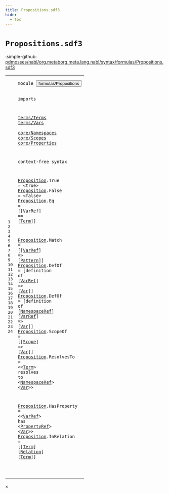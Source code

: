 ```yaml
---
title: Propositions.sdf3
hide:
  - toc
---
```


# `Propositions.sdf3`

:simple-github: [pdmosses/nabl/org.metaborg.meta.lang.nabl/syntax/formulas/Propositions.sdf3]

[pdmosses/nabl/org.metaborg.meta.lang.nabl/syntax/formulas/Propositions.sdf3]: https://github.com/pdmosses/nabl/blob/master/org.metaborg.meta.lang.nabl/syntax/formulas/Propositions.sdf3 "The source file on GitHub"

<div class="sdf3"><table class="highlighttable"><tbody><tr><td class="linenos"><div class="linenodiv"><pre><span></span>1
2
3
4
5
6
7
8
9
10
11
12
13
14
15
16
17
18
19
20
21
22
23
24
</pre></div></td>
<td class="code"><pre><code><span class="keyword">module</span> <button class="modal-open" id="formulas/Propositions_1_8" title="a definition with multiple references" data-urls="../Formulas.sdf3/#formulas/Propositions line 6_3; ../../NameBindingLanguage.sdf3/#formulas/Propositions line 10_3">formulas/Propositions</button>

<span class="keyword">imports</span> 

  <a href="../../terms/Terms.sdf3/#terms/Terms_1_8" id="terms/Terms_5_3" title="a reference to a single-file definition">terms/Terms</a> 
  <a href="../../terms/Vars.sdf3/#terms/Vars_1_8" id="terms/Vars_6_3" title="a reference to a single-file definition">terms/Vars</a>  
  <a href="../../core/Namespaces.sdf3/#core/Namespaces_1_8" id="core/Namespaces_7_3" title="a reference to a single-file definition">core/Namespaces</a> 
  <a href="../../core/Scopes.sdf3/#core/Scopes_1_8" id="core/Scopes_8_3" title="a reference to a single-file definition">core/Scopes</a> 
  <a href="../../core/Properties.sdf3/#core/Properties_1_8" id="core/Properties_9_3" title="a reference to a single-file definition">core/Properties</a>

<span class="keyword">context-free syntax</span>

  <a href="../Formulas.sdf3/#Proposition_10_15" id="Proposition_13_3" title="a definition with a single reference">Proposition</a>.<span class="cons_Constructor"><span id="True_13_15" title="a definition with no references">True</span></span> = &lt;<span class="cons_String">true</span>&gt; 
  <a href="../Formulas.sdf3/#Proposition_10_15" id="Proposition_14_3" title="a definition with a single reference">Proposition</a>.<span class="cons_Constructor"><span id="False_14_15" title="a definition with no references">False</span></span> = &lt;<span class="cons_String">false</span>&gt; 
  <a href="../Formulas.sdf3/#Proposition_10_15" id="Proposition_15_3" title="a definition with a single reference">Proposition</a>.<span class="cons_Constructor"><span id="Eq_15_15" title="a definition with no references">Eq</span></span> = [[<a href="../../terms/Vars.sdf3/#VarRef_10_11" id="VarRef_15_22" title="a reference to a single-file definition">VarRef</a>] <span class="cons_String">==</span> [<a href="../../terms/Terms.sdf3/#Term_29_3" id="Term_15_34" title="a reference to a single-file definition">Term</a>]] 
  
  <a href="../Formulas.sdf3/#Proposition_10_15" id="Proposition_17_3" title="a definition with a single reference">Proposition</a>.<span class="cons_Constructor"><span id="Match_17_15" title="a definition with no references">Match</span></span> = [[<a href="../../terms/Vars.sdf3/#VarRef_10_11" id="VarRef_17_25" title="a reference to a single-file definition">VarRef</a>] <span class="cons_String">=&gt;</span> [<a href="../../terms/Terms.sdf3/#Pattern_11_3" id="Pattern_17_37" title="a reference to a single-file definition">Pattern</a>]] 
  <a href="../Formulas.sdf3/#Proposition_10_15" id="Proposition_18_3" title="a definition with a single reference">Proposition</a>.<span class="cons_Constructor"><span id="DefOf_18_15" title="a definition with no references">DefOf</span></span> = [<span class="cons_String">definition</span> <span class="cons_String">of</span> [<a href="../../terms/Vars.sdf3/#VarRef_10_11" id="VarRef_18_39" title="a reference to a single-file definition">VarRef</a>] <span class="cons_String">=&gt;</span> [<a href="../../terms/Vars.sdf3/#Var_10_7" id="Var_18_51" title="a reference to a single-file definition">Var</a>]] 
  <a href="../Formulas.sdf3/#Proposition_10_15" id="Proposition_19_3" title="a definition with a single reference">Proposition</a>.<span class="cons_Constructor"><span id="DefOf_19_15" title="a definition with no references">DefOf</span></span> = [<span class="cons_String">definition</span> <span class="cons_String">of</span> [<a href="../../core/Namespaces.sdf3/#NamespaceRef_24_3" id="NamespaceRef_19_39" title="a reference to a single-file definition">NamespaceRef</a>] [<a href="../../terms/Vars.sdf3/#VarRef_10_11" id="VarRef_19_54" title="a reference to a single-file definition">VarRef</a>] <span class="cons_String">=&gt;</span> [<a href="../../terms/Vars.sdf3/#Var_10_7" id="Var_19_66" title="a reference to a single-file definition">Var</a>]] 
  <a href="../Formulas.sdf3/#Proposition_10_15" id="Proposition_20_3" title="a definition with a single reference">Proposition</a>.<span class="cons_Constructor"><span id="ScopeOf_20_15" title="a definition with no references">ScopeOf</span></span> = [[<a href="../../core/Scopes.sdf3/#Scope_20_3" id="Scope_20_27" title="a reference to a single-file definition">Scope</a>] <span class="cons_String">=&gt;</span> [<a href="../../terms/Vars.sdf3/#Var_10_7" id="Var_20_38" title="a reference to a single-file definition">Var</a>]] 
  <a href="../Formulas.sdf3/#Proposition_10_15" id="Proposition_21_3" title="a definition with a single reference">Proposition</a>.<span class="cons_Constructor"><span id="ResolvesTo_21_15" title="a definition with no references">ResolvesTo</span></span> = &lt;&lt;<a href="../../terms/Terms.sdf3/#Term_29_3" id="Term_21_30" title="a reference to a single-file definition">Term</a>&gt; <span class="cons_String">resolves</span> <span class="cons_String">to</span> &lt;<a href="../../core/Namespaces.sdf3/#NamespaceRef_24_3" id="NamespaceRef_21_49" title="a reference to a single-file definition">NamespaceRef</a>&gt; &lt;<a href="../../terms/Vars.sdf3/#Var_10_7" id="Var_21_64" title="a reference to a single-file definition">Var</a>&gt;&gt; 
  
  <a href="../Formulas.sdf3/#Proposition_10_15" id="Proposition_23_3" title="a definition with a single reference">Proposition</a>.<span class="cons_Constructor"><span id="HasProperty_23_15" title="a definition with no references">HasProperty</span></span> = &lt;&lt;<a href="../../terms/Vars.sdf3/#VarRef_10_11" id="VarRef_23_31" title="a reference to a single-file definition">VarRef</a>&gt; <span class="cons_String">has</span> &lt;<a href="../../core/Properties.sdf3/#PropertyRef_32_3" id="PropertyRef_23_44" title="a reference to a single-file definition">PropertyRef</a>&gt; &lt;<a href="../../terms/Vars.sdf3/#Var_10_7" id="Var_23_58" title="a reference to a single-file definition">Var</a>&gt;&gt; 
  <a href="../Formulas.sdf3/#Proposition_10_15" id="Proposition_24_3" title="a definition with a single reference">Proposition</a>.<span class="cons_Constructor"><span id="InRelation_24_15" title="a definition with no references">InRelation</span></span> = [[<a href="../../terms/Terms.sdf3/#Term_29_3" id="Term_24_30" title="a reference to a single-file definition">Term</a>] [<a href="../../core/Properties.sdf3/#Relation_20_3" id="Relation_24_37" title="a reference to a single-file definition">Relation</a>] [<a href="../../terms/Terms.sdf3/#Term_29_3" id="Term_24_48" title="a reference to a single-file definition">Term</a>]] 

</code></pre></td></tr></tbody></table></div>

<div id="modal">
  <div id="modal-content">
    <span id="modal-close">&times;</span>
    <h2 id="modal-h2"></h2>
    <p  id="modal-p"></p>
    <ul id="modal-ul"></ul>
  </div>
</div>
